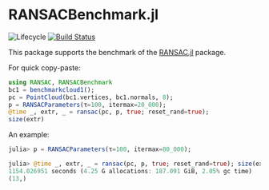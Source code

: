 # RANSACBenchmark.jl

![Lifecycle](https://img.shields.io/badge/lifecycle-experimental-orange.svg) <!--
![Lifecycle](https://img.shields.io/badge/lifecycle-maturing-blue.svg)
![Lifecycle](https://img.shields.io/badge/lifecycle-stable-green.svg)
![Lifecycle](https://img.shields.io/badge/lifecycle-retired-orange.svg)
![Lifecycle](https://img.shields.io/badge/lifecycle-archived-red.svg)
![Lifecycle](https://img.shields.io/badge/lifecycle-dormant-blue.svg) -->
[![Build Status](https://travis-ci.com/cserteGT3/RANSACBenchmark.jl.svg?branch=master)](https://travis-ci.com/cserteGT3/RANSACBenchmark.jl)
<!--
[![codecov.io](http://codecov.io/github/cserteGT3/RANSACBenchmark.jl/coverage.svg?branch=master)](http://codecov.io/github/cserteGT3/RANSACBenchmark.jl?branch=master)
[![Documentation](https://img.shields.io/badge/docs-stable-blue.svg)](https://cserteGT3.github.io/RANSACBenchmark.jl/stable)
[![Documentation](https://img.shields.io/badge/docs-master-blue.svg)](https://cserteGT3.github.io/RANSACBenchmark.jl/dev)
-->

This package supports the benchmark of the [RANSAC.jl](https://github.com/cserteGT3/RANSAC.jl) package.

For quick copy-paste:
```julia
using RANSAC, RANSACBenchmark
bc1 = benchmarkcloud1();
pc = PointCloud(bc1.vertices, bc1.normals, 8);
p = RANSACParameters(τ=100, itermax=20_000);
@time _, extr, _ = ransac(pc, p, true; reset_rand=true);
size(extr)
```
An example:
```julia
julia> p = RANSACParameters(τ=100, itermax=80_000);

julia> @time _, extr, _ = ransac(pc, p, true; reset_rand=true); size(extr)
1154.026951 seconds (4.25 G allocations: 187.091 GiB, 2.05% gc time)
(13,)
```
